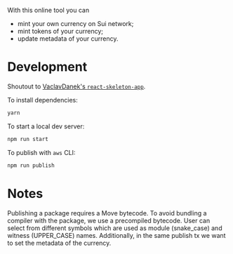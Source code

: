 With this online tool you can

- mint your own currency on Sui network;
- mint tokens of your currency;
- update metadata of your currency.

# Development

Shoutout to [VaclavDanek's `react-skeleton-app`](https://github.com/VaclavDanek/react-skeleton-app).

To install dependencies:

```bash
yarn
```

To start a local dev server:

```bash
npm run start
```

To publish with `aws` CLI:

```bash
npm run publish
```

# Notes

Publishing a package requires a Move bytecode.
To avoid bundling a compiler with the package, we use a precompiled bytecode.
User can select from different symbols which are used as module (snake_case) and witness (UPPER_CASE) names.
Additionally, in the same publish tx we want to set the metadata of the currency.
